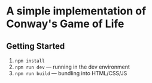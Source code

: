# A simple implementation of Conway's Game of Life

## Getting Started

1. `npm install`
2. `npm run dev` — running in the dev environment
3. `npm run build` — bundling into HTML/CSS/JS
